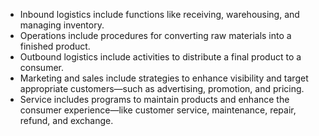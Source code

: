 - Inbound logistics include functions like receiving, warehousing, and managing inventory.
- Operations include procedures for converting raw materials into a finished product.
- Outbound logistics include activities to distribute a final product to a consumer.
- Marketing and sales include strategies to enhance visibility and target appropriate customers—such as advertising, promotion, and pricing.
- Service includes programs to maintain products and enhance the consumer experience—like customer service, maintenance, repair, refund, and exchange.